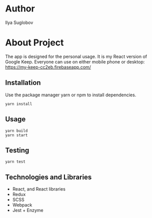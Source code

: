 # Author
Ilya Suglobov

# About Project
The app is designed for the personal usage. It is my React version 
of Google Keep.
Everyone can use on either mobile phone or desktop:
https://my-keep-cc2eb.firebaseapp.com/

## Installation

Use the package manager yarn or npm to install dependencies.

```
yarn install
```
## Usage

```
yarn build
yarn start
```

## Testing

```
yarn test
```

## Technologies and Libraries
- React, and React libraries
- Redux
- SCSS
- Webpack
- Jest + Enzyme
